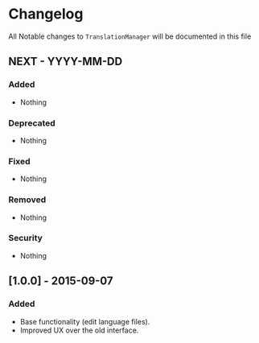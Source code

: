 # Changelog

All Notable changes to `TranslationManager` will be documented in this file

## NEXT - YYYY-MM-DD

### Added
- Nothing

### Deprecated
- Nothing

### Fixed
- Nothing

### Removed
- Nothing

### Security
- Nothing


## [1.0.0] - 2015-09-07

### Added
- Base functionality (edit language files).
- Improved UX over the old interface.